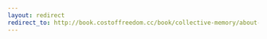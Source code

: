 ```yaml
---
layout: redirect
redirect_to: http://book.costoffreedom.cc/book/collective-memory/about-bassel.html
---
```

